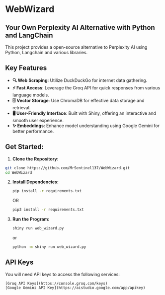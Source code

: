 # WebWizard

## Your Own Perplexity AI Alternative with Python and LangChain
This project provides a open-source alternative to Perplexity AI using Python, Langchain and various libraries.

## Key Features

- **🔍 Web Scraping**: Utilize DuckDuckGo for internet data gathering.
- **⚡ Fast Access**: Leverage the Groq API for quick responses from various language models.
- **🗄️ Vector Storage**: Use ChromaDB for effective data storage and retrieval.
- **🖥️ User-Friendly Interface**: Built with Shiny, offering an interactive and smooth user experience.
- **✨ Embeddings**: Enhance model understanding using Google Gemini for better performance.

## Get Started:
1. **Clone the Repository:**
```bash
git clone https://github.com/MrSentinel137/WebWizard.git
cd WebWizard
```

2. **Install Dependencies:**
    ```bash
    pip install -r requirements.txt
    ```
     OR
    
    ```bash
    pip3 install -r requirements.txt
    ```

3. **Run the Program:**
    ```bash
    shiny run web_wizard.py
    ```
    or
    ```bash
    python -m shiny run web_wizard.py
    ```

## API Keys

You will need API keys to access the following services:

    [Groq API Keys](https://console.groq.com/keys)
    [Google Gemini API Key](https://aistudio.google.com/app/apikey)
